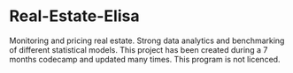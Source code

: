 # Real-Estate-Elisa
Monitoring and pricing real estate. Strong data analytics and benchmarking of different statistical models.
This project has been created during a 7 months codecamp and updated many times.
This program is not licenced.
